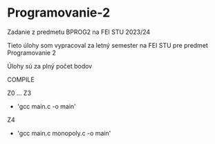 # Programovanie-2
Zadanie z predmetu BPROG2 na FEI STU 2023/24

Tieto úlohy som vypracoval za letný semester na FEI STU pre predmet Programovanie 2

Úlohy sú za plný počet bodov


COMPILE

Z0 ... Z3
- 'gcc main.c -o main'

Z4
- 'gcc main.c monopoly.c -o main'
